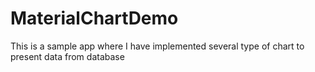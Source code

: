 # MaterialChartDemo
This is a sample app where I have implemented several type of chart to present data from database
